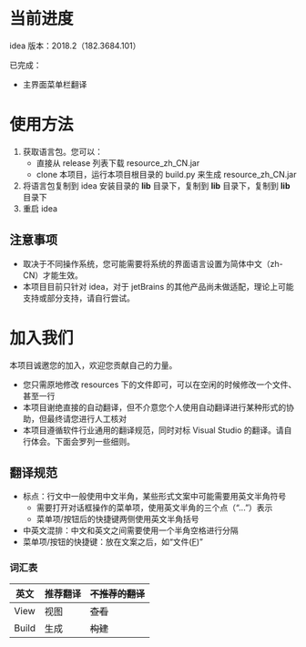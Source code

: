 # 当前进度

idea 版本：2018.2（182.3684.101）

已完成：
* 主界面菜单栏翻译

# 使用方法

1. 获取语言包。您可以：
    * 直接从 release 列表下载 resource_zh_CN.jar
    * clone 本项目，运行本项目根目录的 build.py 来生成 resource_zh_CN.jar
2. 将语言包复制到 idea 安装目录的 **lib** 目录下，复制到 **lib** 目录下，复制到 **lib** 目录下
3. 重启 idea

## 注意事项
* 取决于不同操作系统，您可能需要将系统的界面语言设置为简体中文（zh-CN）才能生效。
* 本项目目前只针对 idea，对于 jetBrains 的其他产品尚未做适配，理论上可能支持或部分支持，请自行尝试。

# 加入我们
本项目诚邀您的加入，欢迎您贡献自己的力量。

* 您只需原地修改 resources 下的文件即可，可以在空闲的时候修改一个文件、甚至一行
* 本项目谢绝直接的自动翻译，但不介意您个人使用自动翻译进行某种形式的协助，但最终请您进行人工核对
* 本项目遵循软件行业通用的翻译规范，同时对标 Visual Studio 的翻译。请自行体会。下面会罗列一些细则。

## 翻译规范

* 标点：行文中一般使用中文半角，某些形式文案中可能需要用英文半角符号
    * 需要打开对话框操作的菜单项，使用英文半角的三个点（“...”）表示
    * 菜单项/按钮后的快捷键两侧使用英文半角括号
* 中英文混排：中文和英文之间需要使用一个半角空格进行分隔
* 菜单项/按钮的快捷键：放在文案之后，如“文件(<u>F</u>)”

### 词汇表
| 英文 | 推荐翻译 | ~~不推荐的翻译~~ |
| --- | --- | --- |
| View | 视图 | ~~查看~~ |
| Build | 生成 | ~~构建~~ |

